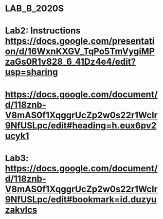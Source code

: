 # LAB_B_2020S


# Lab2: Instructions https://docs.google.com/presentation/d/16WxnKXGV_TqPo5TmVygiMPzaGs0R1v828_6_41Dz4e4/edit?usp=sharing
# https://docs.google.com/document/d/118znb-V8mAS0f1XqggrUcZp2w0s22r1WcIr9NfUSLpc/edit#heading=h.eux6pv2ucyk1
# Lab3: https://docs.google.com/document/d/118znb-V8mAS0f1XqggrUcZp2w0s22r1WcIr9NfUSLpc/edit#bookmark=id.duzyuzakvlcs
